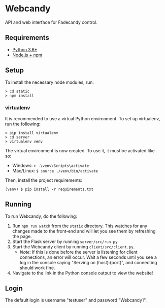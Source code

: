 # Webcandy
API and web interface for Fadecandy control.

## Requirements
- [Python 3.6+](https://www.python.org/downloads/)
- [Node.js + npm](https://nodejs.org/en/download/)

## Setup
To install the necessary node modules, run:
```
> cd static
> npm install
```

### virtualenv
It is recommended to use a virtual Python environment. To set up virtualenv, run the following:
```
> pip install virtualenv
> cd server
> virtualenv venv
```
The virtual environment is now created. To use it, it must be activated like so:
- Windows: `> .\venv\Scripts\activate`
- Mac/Linux: `$ source ./venv/bin/activate`

Then, install the project requirements:
```
(venv) $ pip install -r requirements.txt
```

## Running
To run Webcandy, do the following:
1. Run `npm run watch` from the `static` directory. This watches for any changes made to the front-end and will let you see them by refreshing the page.
2. Start the Flask server by running `server/src/run.py`
3. Start the Webcandy client by running `client/src/client.py`.
    *  *Note*: If this is done before the server is listening for client connections, an error will occur. Wait a few seconds until you see a log in the console saying "Serving on (host):(port)", and connecting should work fine.
4. Navigate to the link in the Python console output to view the website!

## Login
The default login is username "testuser" and password "Webcandy1".
